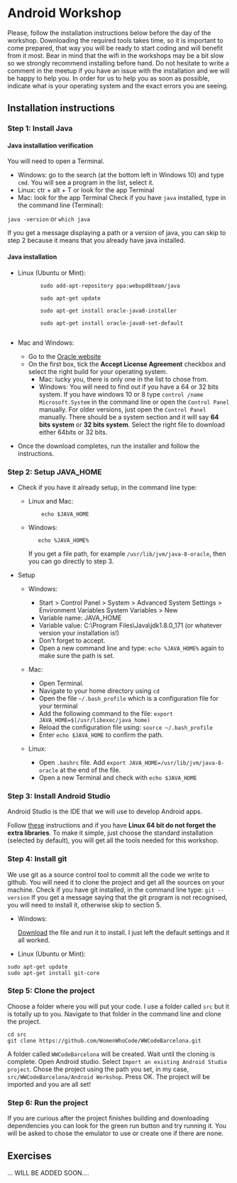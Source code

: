 # Android Workshop

Please, follow the installation instructions below before the day of the workshop. Downloading the required tools takes time, 
so it is important to come prepared, that way you will be ready to start coding and will benefit from it most.
Bear in mind that the wifi in the workshops may be a bit slow so we strongly recommend installing before hand.
Do not hesitate to write a comment in the meetup if you have an issue with the installation and we will be happy to help you. 
In order for us to help you as soon as possible, indicate what is your operating system and the exact errors you are seeing.

## Installation instructions
 
### Step 1: Install Java
     
#### Java installation verification
You will need to open a Terminal.
  - Windows: go to the search (at the bottom left in Windows 10) and type `cmd`. 
You will see a program in the list, select it.
  - Linux: ctr + alt + T or look for the app Terminal
  - Mac: look for the app Terminal
Check if you have `java` installed, type in the command line (Terminal):
 
 `java -version` or `which java`
      
If you get a message displaying a path or a version of java, you can skip to step 2 because it means that you already have java installed.
   
#### Java installation 
* Linux (Ubuntu or Mint):
        
     ```        
            sudo add-apt-repository ppa:webupd8team/java
         
            sudo apt-get update
         
            sudo apt-get install oracle-java8-installer
         
            sudo apt-get install oracle-java8-set-default       
         
    ```
* Mac and Windows:     
  * Go to the [Oracle website](http://www.oracle.com/technetwork/java/javase/downloads/jdk8-downloads-2133151.html) 
  * On the first box, tick the __Accept License Agreement__ checkbox and select the right build for your operating system. 
    * Mac: lucky you, there is only one in the list to chose from.
    * Windows: 
                    You will need to find out if you have a 64 or 32 bits system. If you have windows 10 or 8 type 
                    ```
                    control /name Microsoft.System
                    ``` 
                    in the command line or open the `Control Panel` manually. 
                    For older versions, just open the `Control Panel` manually.
                    There should be a system section and it will say __64 bits system__ or __32 bits system__. 
                    Select the right file to download either 64bits or 32 bits.
 * Once the download completes, run the installer and follow the instructions.
      
      
### Step 2: Setup JAVA_HOME
    
* Check if you have it already setup, in the command line type:
 
  * Linux and Mac:
    ```
        echo $JAVA_HOME
    ```
  * Windows:
    ```
       echo %JAVA_HOME%
     ```    
    If you get a file path, for example `/usr/lib/jvm/java-8-oracle`, then you can go directly to step 3.
 
* Setup
   - Windows:
   
        - Start > Control Panel > System > Advanced System Settings > Environment Variables System Variables > New
        - Variable name: JAVA_HOME
        - Variable value: C:\Program Files\Java\jdk1.8.0_171 (or whatever version your installation is!)
        - Don't forget to accept.
        - Open a new command line and type: `echo %JAVA_HOME%` again to make sure the path is set.
      
   - Mac:
   
        - Open Terminal.
        - Navigate to your home directory using `cd`
        - Open the file `~/.bash_profile` which is a configuration file for your terminal
        - Add the following command to the file: 
        `export JAVA_HOME=$(/usr/libexec/java_home)`
        - Reload the configuration file using:
        `source ~/.bash_profile`
        - Enter `echo $JAVA_HOME` to confirm the path.
   - Linux:
        - Open `.bashrc` file. Add `export JAVA_HOME=/usr/lib/jvm/java-8-oracle` at the end of the file.
        - Open a new Terminal and check with `echo $JAVA_HOME`
   
        
### Step 3: Install Android Studio
    
   Android Studio is the IDE that we will use to develop Android apps. 
    
   Follow [these](https://developer.android.com/studio/install) instructions and if you have __Linux 64 bit do not forget the extra libraries__.
   To make it simple, just choose the standard installation (selected by default), you will get all the tools needed for this workshop.
   
### Step 4: Install git
    
   We use git as a source control tool to commit all the code we write to github. You will need it to clone the project and get all the sources on your machine.
   Check if you have git installed, in the command line type:
   `git --version`
   If you get a message saying that the git program is not recognised, you will need to install it, otherwise skip to section 5.
   * Windows:
   
     [Download](https://git-scm.com/download/win) the file and run it to install. I just left the default settings and it all worked.
     
   * Linux (Ubuntu or Mint):
   ```
   sudo apt-get update
   sudo apt-get install git-core
   ```
   
### Step 5: Clone the project
    
  Choose a folder where you will put your code. I use a folder called `src` but it is totally up to you.
  Navigate to that folder in the command line and clone the project.
  ```
  cd src
  git clone https://github.com/WomenWhoCode/WWCodeBarcelona.git
  ```
  A folder called `WWCodeBarcelona` will be created.
  Wait until the cloning is complete.
  Open Android studio.
  Select `Import an existing Android Studio project`.
  Chose the project using the path you set, in my case, `src/WWCodeBarcelona/Android Workshop`.
  Press OK.
  The project will be imported and you are all set!


### Step 6: Run the project
If you are curious after the project finishes building and downloading dependencies you can look for the green run button and try running it. You will be asked to chose the emulator to use or create one if there are none.
   
## Exercises
... WILL BE ADDED SOON....
